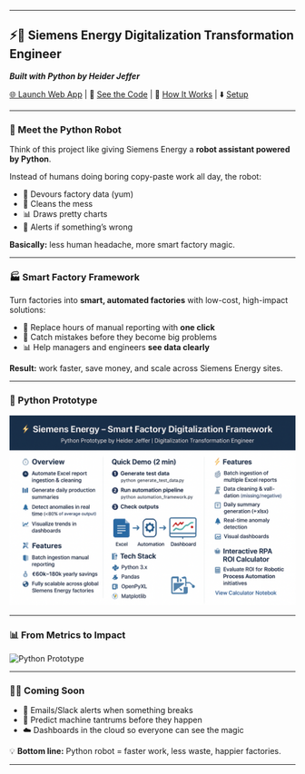 

---

## ⚡🐍 Siemens Energy Digitalization Transformation Engineer

***Built with Python by Heider Jeffer***

[🌐 Launch Web App](https://siemens-energy-digitalization-dashboard-by-heider-jeffer.streamlit.app/)    |   🐍 [See the Code](https://github.com/HeiderJeffer/Siemens-Energy-Digitalization-Transformation-Engineer/blob/main/read/BreakingDown_Python_SmartDigitalization_SiemensEnergy.md)    |    🐍 [How It Works](https://github.com/HeiderJeffer/Siemens-Energy-Digitalization-Transformation-Engineer/blob/main/read/Modeling_Smart_Digitalization_SiemensEnergy.md)   |   ⬇️ [Setup](https://github.com/HeiderJeffer/Siemens-Energy-Digitalization-Transformation-Engineer/blob/main/read/setup.md)


---

### 🤖 Meet the Python Robot

Think of this project like giving Siemens Energy a **robot assistant powered by Python**.

Instead of humans doing boring copy-paste work all day, the robot:

* 📂 Devours factory data (yum)
* 🧹 Cleans the mess
* 📊 Draws pretty charts
* 🚨 Alerts if something’s wrong

**Basically:** less human headache, more smart factory magic.

---

### 🏭 Smart Factory Framework

Turn factories into **smart, automated factories** with low-cost, high-impact solutions:

* 🧹 Replace hours of manual reporting with **one click**
* 🚨 Catch mistakes before they become big problems
* 📊 Help managers and engineers **see data clearly**

**Result:** work faster, save money, and scale across Siemens Energy sites.

---

### 🐍 Python Prototype

![Python Prototype](https://github.com/HeiderJeffer/Siemens-Energy-Digitalization-Transformation-Engineer/blob/main/jupyter/image/Python%20Prototype%20by%20Helder%20Jeffer.png)  
 

---

### 📊 From Metrics to Impact

![Python Prototype](https://github.com/HeiderJeffer/Siemens-Energy-Digitalization-Transformation-Engineer/blob/main/jupyter/image/Data%20Insights%20for%20Siemens%20Energy%E2%80%99s%20Future%20by%20Heider%20Jeffer.png)  

---

### 🔮✨ Coming Soon

* 📧 Emails/Slack alerts when something breaks
* 🤖 Predict machine tantrums before they happen
* ☁️ Dashboards in the cloud so everyone can see the magic

💡 **Bottom line:** Python robot = faster work, less waste, happier factories.

---















<!--
## Python Prototype

![Python Prototype](https://raw.githubusercontent.com/HeiderJeffer/Siemens-Energy-Digitalization-Transformation-Engineer/main/data/Python%20Prototype%20by%20Helder%20Jeffer.png)

## From Metrics to Impact: Siemens Energy’s Digital Evolution

![Python Prototype](https://github.com/HeiderJeffer/Siemens-Energy-Digitalization-Transformation-Engineer/blob/main/data/Data%20Insights%20for%20Siemens%20Energy%E2%80%99s%20Future%20by%20Heider%20Jeffer.png)

-->

<!--
## ⚡ One-Click Quick Start

Run the full setup—Python 3.11 Conda environment, all required packages, Jupyter extensions, and launch Jupyter Lab—in **two simple steps**.

### Linux / macOS / WSL

1️⃣ Download the setup script

```bash
curl -LO https://github.com/HeiderJeffer/Siemens-Energy-Digitalization-Transformation-Engineer/raw/main/One-Click%20Environment%20Setup/setup_env.sh
```

2️⃣ Run the script

```
bash setup_env.sh
```

> This reliably downloads and executes the script in WSL/Linux/macOS. No manual permission changes needed.



### Windows (Command Prompt / PowerShell)

```powershell
powershell -Command "Invoke-WebRequest -Uri https://github.com/HeiderJeffer/Siemens-Energy-Digitalization-Transformation-Engineer/raw/main/One-Click%20Environment%20Setup/setup_env.bat -OutFile setup_env.bat; .\setup_env.bat"
```

> This downloads the batch file and executes it automatically.
-->
